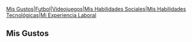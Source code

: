 [Mis Gustos](./Mis_Gustos.md)|[Futbol](./Futbol_.md)|[Videojuegos](./Videojuegos_.md)|[Mis Habilidades Sociales](./Mis_Habilidades_Sociales.md)|[Mis Habilidades Tecnológicas](./Mis_Habilidades_Tecnológicas.md)|[Mi Experiencia Laboral](./Mi_Experiencia_Laboral.md)
## Mis Gustos


